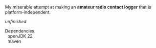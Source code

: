 My miserable attempt at making an **amateur radio contact logger** that is platform-independent.

*unfinished*

Dependencies:\
&nbsp; openJDK 22\
&nbsp; maven
